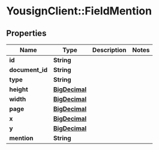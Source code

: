 # YousignClient::FieldMention

## Properties
Name | Type | Description | Notes
------------ | ------------- | ------------- | -------------
**id** | **String** |  | 
**document_id** | **String** |  | 
**type** | **String** |  | 
**height** | [**BigDecimal**](BigDecimal.md) |  | 
**width** | [**BigDecimal**](BigDecimal.md) |  | 
**page** | [**BigDecimal**](BigDecimal.md) |  | 
**x** | [**BigDecimal**](BigDecimal.md) |  | 
**y** | [**BigDecimal**](BigDecimal.md) |  | 
**mention** | **String** |  | 

